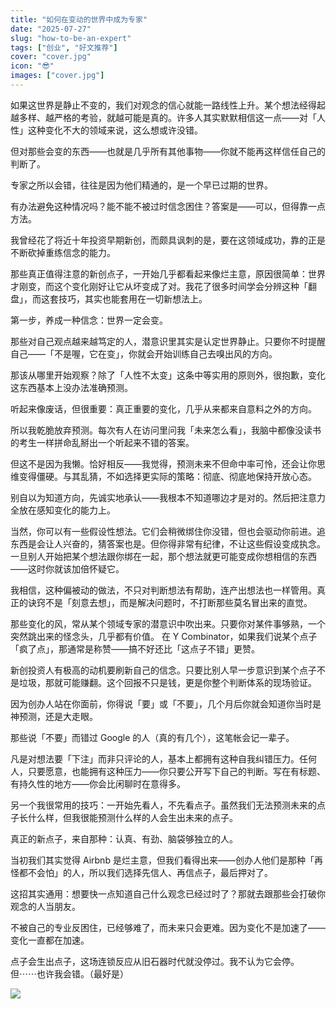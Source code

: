 ```yaml
---
title: "如何在变动的世界中成为专家"
date: "2025-07-27"
slug: "how-to-be-an-expert"
tags: ["创业", "好文推荐"]
cover: "cover.jpg"
icon: "😎"
images: ["cover.jpg"]
---
```

如果这世界是静止不变的，我们对观念的信心就能一路线性上升。某个想法经得起越多样、越严格的考验，就越可能是真的。许多人其实默默相信这一点——对「人性」这种变化不大的领域来说，这么想或许没错。



但对那些会变的东西——也就是几乎所有其他事物——你就不能再这样信任自己的判断了。



专家之所以会错，往往是因为他们精通的，是一个早已过期的世界。



有办法避免这种情况吗？能不能不被过时信念困住？答案是——可以，但得靠一点方法。



我曾经花了将近十年投资早期新创，而颇具讽刺的是，要在这领域成功，靠的正是不断砍掉重练信念的能力。



那些真正值得注意的新创点子，一开始几乎都看起来像烂主意，原因很简单：世界才刚变，而这个变化刚好让它从坏变成了对。我花了很多时间学会分辨这种「翻盘」，而这套技巧，其实也能套用在一切新想法上。



第一步，养成一种信念：世界一定会变。



那些对自己观点越来越笃定的人，潜意识里其实是认定世界静止。只要你不时提醒自己——「不是喔，它在变」，你就会开始训练自己去嗅出风的方向。



那该从哪里开始观察？除了「人性不太变」这条中等实用的原则外，很抱歉，变化这东西基本上没办法准确预测。



听起来像废话，但很重要：真正重要的变化，几乎从来都来自意料之外的方向。



所以我乾脆放弃预测。每次有人在访问里问我「未来怎么看」，我脑中都像没读书的考生一样拼命乱掰出一个听起来不错的答案。



但这不是因为我懒。恰好相反——我觉得，预测未来不但命中率可怜，还会让你思维变得僵硬。与其乱猜，不如选择更实际的策略：彻底、彻底地保持开放心态。



别自以为知道方向，先诚实地承认——我根本不知道哪边才是对的。然后把注意力全放在感知变化的能力上。



当然，你可以有一些假设性想法。它们会稍微绑住你没错，但也会驱动你前进。追东西是会让人兴奋的，猜答案也是。但你得非常有纪律，不让这些假设变成执念。
一旦别人开始把某个想法跟你绑在一起，那个想法就更可能变成你想相信的东西——这时你就该加倍怀疑它。



我相信，这种偏被动的做法，不只对判断想法有帮助，连产出想法也一样管用。真正的诀窍不是「刻意去想」，而是解决问题时，不打断那些莫名冒出来的直觉。



那些变化的风，常从某个领域专家的潜意识中吹出来。只要你对某件事够熟，一个突然跳出来的怪念头，几乎都有价值。
在 Y Combinator，如果我们说某个点子「疯了点」，那通常是称赞——搞不好还比「这点子不错」更赞。



新创投资人有极高的动机要刷新自己的信念。只要比别人早一步意识到某个点子不是垃圾，那就可能赚翻。这个回报不只是钱，更是你整个判断体系的现场验证。



因为创办人站在你面前，你得说「要」或「不要」，几个月后你就会知道你当时是神预测，还是大走眼。



那些说「不要」而错过 Google 的人（真的有几个），这笔帐会记一辈子。



凡是对想法要「下注」而非只评论的人，基本上都拥有这种自我纠错压力。任何人，只要愿意，也能拥有这种压力——你只要公开写下自己的判断。写在有标题、有持久性的地方——你会比闲聊时在意得多。



另一个我很常用的技巧：一开始先看人，不先看点子。虽然我们无法预测未来的点子长什么样，但我很能预测什么样的人会生出未来的点子。



真正的新点子，来自那种：认真、有劲、脑袋够独立的人。



当初我们其实觉得 Airbnb 是烂主意，但我们看得出来——创办人他们是那种「再怪都不会怕」的人，所以我们选择先信人、再信点子，最后押对了。



这招其实通用：想要快一点知道自己什么观念已经过时了？那就去跟那些会打破你观念的人当朋友。



不被自己的专业反困住，已经够难了，而未来只会更难。因为变化不是加速了——变化一直都在加速。



点子会生出点子，这场连锁反应从旧石器时代就没停过。我不认为它会停。
但⋯⋯也许我会错。（最好是）




![](https://prod-files-secure.s3.us-west-2.amazonaws.com/112d0858-5090-4d34-a606-b75eb8d65fd2/46476355-9cf3-4e99-9b7a-3531bc426380/1000202064.png?X-Amz-Algorithm=AWS4-HMAC-SHA256&X-Amz-Content-Sha256=UNSIGNED-PAYLOAD&X-Amz-Credential=ASIAZI2LB466UNBDSMEB%2F20250824%2Fus-west-2%2Fs3%2Faws4_request&X-Amz-Date=20250824T084721Z&X-Amz-Expires=3600&X-Amz-Security-Token=IQoJb3JpZ2luX2VjEOT%2F%2F%2F%2F%2F%2F%2F%2F%2F%2FwEaCXVzLXdlc3QtMiJHMEUCIH4v34Wfaal1JpSNr47Wcr7exaBlgIr5bPIheczmJmGnAiEA%2Bea4T0S1NRWSyovHnUKoaBHtkchkSKgboBq8p22hMIQq%2FwMIPRAAGgw2Mzc0MjMxODM4MDUiDAffv%2FjP2wn0kc%2FC1CrcA5vescHJeide30HAK5FOGZENiwYUR6Ej7mCpAfcthcQWARDdMHnTrlp4ZIeQvWkRL3pm4XweQd%2FPWZwQ9dqRupJYKlUdy7ZyYJv0WbowkAUjyGOyZvlgZtt2aqvjjgVSJwR1mTbG12xg2RDJN1exthGtY2qIQYf%2FXrNoUK0xWiI762WS5DrVkxFpfl7XeqLvhAKP8l9pruLczYZvDokKVG1wtdOzo8MlObXS6W12u%2BNgX9BkWP9C47xUgP60TOHI3Tg%2FtLX2hwZDqA%2BQ6djupciPNxb8h53XI7TkpkLkoyyGG6qZ%2BlCKHm40WzbK48W64e43UkTIgMrEoPq0Bbe6BSpfB0zHRIQAEesDEVkOSfvL7v%2Bu98R3NXvLLwl7fjiDjX62UfiAEIT5vUe9%2BaQ1tvW%2Bch4NBsY7xGtQzBORLod%2FLTwsOxGKNyCrs3UInV9%2Bv5vdxw0jTSvoTjY1dTp%2BmTL5%2B32PB4uCBj2y6tPg8UqSUo5WYpbf2qO2oUCAOEGEWNtTy2tOVuO%2BD4RJVIgSknOIDo6aQsRm1QOeQ2h3b6YN1E9nTfL%2FNXxSg2oeluNH3rs4yMxr7s1mo5ogQoGB18nGgyE1jbSgt50XlBqWZ75Z1AySkGRuvHGizfSCMPyaqsUGOqUBrn8R9DVKnO%2BmsTdcdtv6jBPUvsbMmBmL5hsfVJuEloCUy%2BHGpN7Ac5UX2kpc7gzSzaKH2b7Aey9wE5B3mJ1jkqTDrsuTyi%2BCYDyUOx8rm58R%2FhCpD%2BtYCruT%2Fq6TSsQrCMW2rTNZTp94884QOf8dXXupBSxWPNAKAf2%2FY6li5bvTLdIaQSaPegAxsTe%2B%2Fgn0HHDQ9G0Ub3mLr0afab%2B7F90f0JWy&X-Amz-Signature=041ce941b73203ffe515f48fda28d003b689aa572ddc944628b72224b4b6aeea&X-Amz-SignedHeaders=host&x-amz-checksum-mode=ENABLED&x-id=GetObject)

